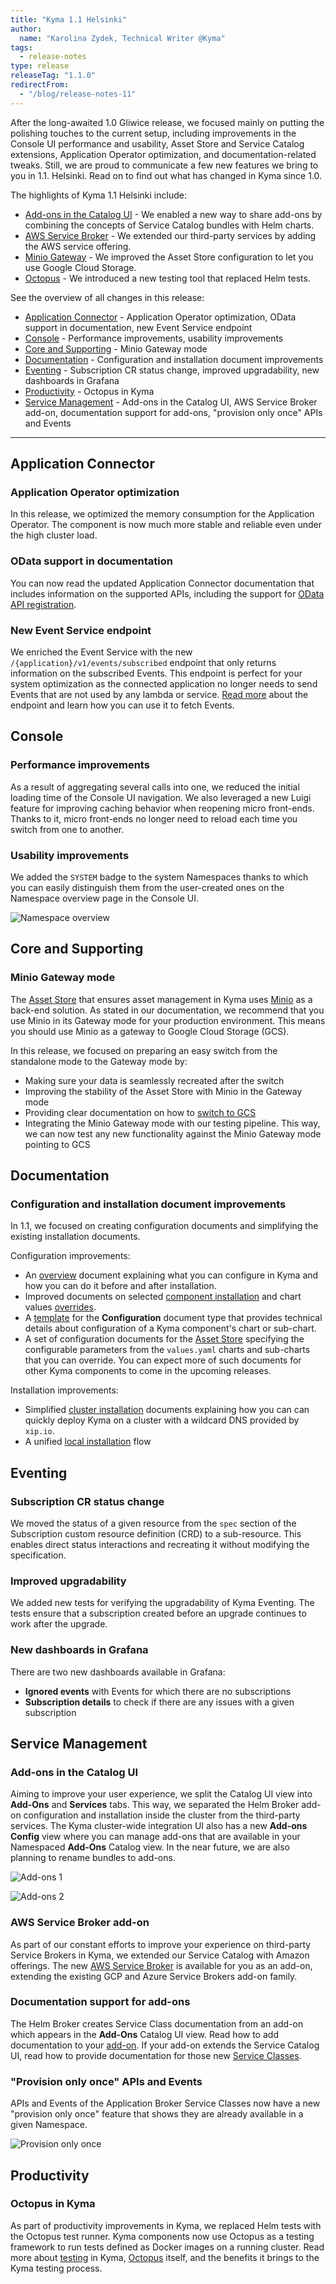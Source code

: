 ```yaml
---
title: "Kyma 1.1 Helsinki"
author:
  name: "Karolina Zydek, Technical Writer @Kyma"
tags:
  - release-notes
type: release
releaseTag: "1.1.0"
redirectFrom:
  - "/blog/release-notes-11"
---
```


After the long-awaited 1.0 Gliwice release, we focused mainly on putting the polishing touches to the current setup, including improvements in the Console UI performance and usability, Asset Store and Service Catalog extensions, Application Operator optimization, and documentation-related tweaks. Still, we are proud to communicate a few new features we bring to you in 1.1. Helsinki. Read on to find out what has changed in Kyma since 1.0.

<!-- overview -->

The highlights of Kyma 1.1 Helsinki include:

- [Add-ons in the Catalog UI](#add-ons-in-the-catalog-ui) - We enabled a new way to share add-ons by combining the concepts of Service Catalog bundles with Helm charts.
- [AWS Service Broker](#aws-service-broker-add-on) - We extended our third-party services by adding the AWS service offering.
- [Minio Gateway](#minio-gateway-mode) - We improved the Asset Store configuration to let you use Google Cloud Storage.
- [Octopus](#octopus-in-kyma) - We introduced a new testing tool that replaced Helm tests.

See the overview of all changes in this release:

- [Application Connector](#application-connector) - Application Operator optimization, OData support in documentation, new Event Service endpoint
- [Console](#console) - Performance improvements, usability improvements
- [Core and Supporting](#core-and-supporting) - Minio Gateway mode
- [Documentation](#documentation) - Configuration and installation document improvements
- [Eventing](#eventing) - Subscription CR status change, improved upgradability, new dashboards in Grafana
- [Productivity](#productivity) - Octopus in Kyma
- [Service Management](#service-management) - Add-ons in the Catalog UI, AWS Service Broker add-on, documentation support for add-ons, "provision only once" APIs and Events

---

## Application Connector

### Application Operator optimization

In this release, we optimized the memory consumption for the Application Operator. The component is now much more stable and reliable even under the high cluster load.

### OData support in documentation

You can now read the updated Application Connector documentation that includes information on the supported APIs, including the support for [OData API registration](/docs/1.1/components/application-connector/#overview-overview-supported-apis).

### New Event Service endpoint

We enriched the Event Service with the new `/{application}/v1/events/subscribed` endpoint that only returns information on the subscribed Events. This endpoint is perfect for your system optimization as the connected application no longer needs to send Events that are not used by any lambda or service. [Read more](/docs/1.1/components/application-connector/#api-event-service) about the endpoint and learn how you can use it to fetch Events.


## Console

### Performance improvements  

As a result of aggregating several calls into one, we reduced the initial loading time of the Console UI navigation. We also leveraged a new Luigi feature for improving caching behavior when reopening micro front-ends. Thanks to it, micro front-ends no longer need to reload each time you switch from one to another.

### Usability improvements

We added the `SYSTEM` badge to the system Namespaces thanks to which you can easily distinguish them from the user-created ones on the Namespace overview page in the Console UI.

![Namespace overview](./namespaces-overview.png)


## Core and Supporting

### Minio Gateway mode

The [Asset Store](/docs/1.1/components/asset-store) that ensures asset management in Kyma uses [Minio](https://min.io/) as a back-end solution. As stated in our documentation, we recommend that you use Minio in its Gateway mode for your production environment. This means you should use Minio as a gateway to Google Cloud Storage (GCS).

In this release, we focused on preparing an easy switch from the standalone mode to the Gateway mode by:
- Making sure your data is seamlessly recreated after the switch
- Improving the stability of the Asset Store with Minio in the Gateway mode
- Providing clear documentation on how to [switch to GCS](/docs/1.1/components/asset-store/#tutorials-set-minio-to-the-google-cloud-storage-gateway-mode)
- Integrating the Minio Gateway mode with our testing pipeline. This way, we can now test any new functionality against the Minio Gateway mode pointing to GCS


## Documentation

### Configuration and installation document improvements

In 1.1, we focused on creating configuration documents and simplifying the existing installation documents.

Configuration improvements:
- An [overview](/docs/1.1/root/kyma/#configuration-overview) document explaining what you can configure in Kyma and how you can do it before and after installation.
- Improved documents on selected [component installation](/docs/1.1/root/kyma/#configuration-custom-component-installation) and chart values [overrides](/docs/1.1/root/kyma/#configuration-helm-overrides-for-kyma-installation).
- A [template](https://github.com/kyma-project/community/blob/master/guidelines/templates/resources/configuration.md) for the **Configuration** document type that provides technical details about configuration of a Kyma component's chart or sub-chart.
- A set of configuration documents for the [Asset Store](/docs/1.1/components/asset-store/#configuration-configuration) specifying the configurable parameters from the `values.yaml` charts and sub-charts that you can override. You can expect more of such documents for other Kyma components to come in the upcoming releases.

Installation improvements:
- Simplified [cluster installation](/docs/1.1/root/kyma/#installation-install-kyma-on-a-cluster) documents explaining how you can can quickly deploy Kyma on a cluster with a wildcard DNS provided by `xip.io`.
- A unified [local installation](/docs/1.1/root/kyma/#installation-install-kyma-locally) flow


## Eventing

### Subscription CR status change

We moved the status of a given resource from the `spec` section of the Subscription custom resource definition (CRD) to a sub-resource. This enables direct status interactions and recreating it without modifying the specification.

### Improved upgradability

We added new tests for verifying the upgradability of Kyma Eventing. The tests ensure that a subscription created before an upgrade continues to work after the upgrade.

### New dashboards in Grafana

There are two new dashboards available in Grafana:
- **Ignored events** with Events for which there are no subscriptions
- **Subscription details** to check if there are any issues with a given subscription


## Service Management

### Add-ons in the Catalog UI

Aiming to improve your user experience, we split the Catalog UI view into **Add-Ons** and **Services** tabs. This way, we separated the Helm Broker add-on configuration and installation inside the cluster from the third-party services. The Kyma cluster-wide integration UI also has a new **Add-ons Config** view where you can manage add-ons that are available in your Namespaced **Add-Ons** Catalog view. In the near future, we are also planning to rename bundles to add-ons.

![Add-ons 1](./add-ons-1.png)

![Add-ons 2](./add-ons-2.png)

### AWS Service Broker add-on

As part of our constant efforts to improve your experience on third-party Service Brokers in Kyma, we extended our Service Catalog with Amazon offerings. The new [AWS Service Broker](/docs/1.1/components/service-catalog/#service-brokers-aws-service-broker) is available for you as an add-on, extending the existing GCP and Azure Service Brokers add-on family.

### Documentation support for add-ons

The Helm Broker creates Service Class documentation from an add-on which appears in the **Add-Ons** Catalog UI view. Read how to add documentation to your [add-on](https://kyma-project.io/docs/master/components/helm-broker/#details-create-a-bundle-docs-directory). If your add-on extends the Service Catalog UI, read how to provide documentation for those new [Service Classes](/docs/1.1/components/helm-broker#details-service-classes-documentation-provided-by-bundles).

### "Provision only once" APIs and Events

APIs and Events of the Application Broker Service Classes now have a new "provision only once" feature that shows they are already available in a given Namespace.

![Provision only once](./provision-only-once.png)


## Productivity

### Octopus in Kyma

As part of productivity improvements in Kyma, we replaced Helm tests with the Octopus test runner. Kyma components now use Octopus as a testing framework to run tests defined as Docker images on a running cluster.
Read more about [testing](/docs/1.1/root/kyma/#details-testing-kyma) in Kyma, [Octopus](https://github.com/kyma-incubator/octopus/blob/master/README.md) itself, and the benefits it brings to the Kyma testing process.
